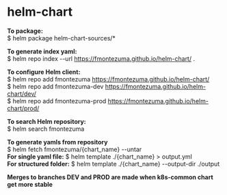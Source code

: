 # helm-chart

**To package:**  
$ helm package helm-chart-sources/*

**To generate index yaml:**  
$ helm repo index --url https://fmontezuma.github.io/helm-chart/ .

**To configure Helm client:**   
$ helm repo add fmontezuma https://fmontezuma.github.io/helm-chart/  
$ helm repo add fmontezuma-dev https://fmontezuma.github.io/helm-chart/dev/  
$ helm repo add fmontezuma-prod https://fmontezuma.github.io/helm-chart/prod/

**To search Helm repository:**  
$ helm search fmontezuma

**To generate yamls from repository**  
 $ helm fetch fmontezuma/{chart_name} --untar  
 **For single yaml file:** $ helm template ./{chart_name} > output.yml  
 **For structured folder:** $ helm template ./{chart_name} --output-dir ./output

**Merges to branches DEV and PROD are made when k8s-common chart get more stable**
